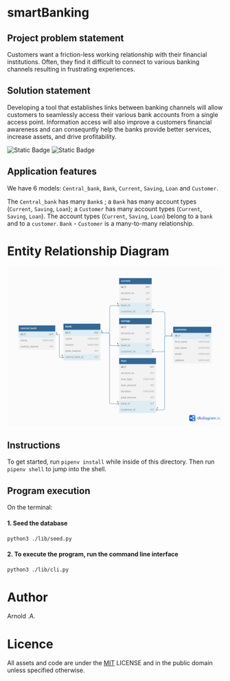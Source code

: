 # smartBanking

## Project problem statement 
Customers want a friction-less working relationship with their financial institutions. Often, they find it difficult to connect to various banking channels resulting in frustrating experiences.

## Solution statement 
Developing a tool that establishes links between banking channels will allow customers to seamlessly access their various bank accounts from a single access point. Information access will also improve a customers financial awareness and can consequntly help the banks provide better services, increase assets, and drive profitability.

![Static Badge](https://img.shields.io/badge/Python-FFD43B?style=for-the-badge&logo=python&logoColor=blue)
![Static Badge](https://img.shields.io/badge/PostgreSQL-316192?style=for-the-badge&logo=postgresql&logoColor=white)


## Application features

We have 6 models: `Central_bank`, `Bank`, `Current`, `Saving`, `Loan` and `Customer`. 

The `Central_bank` has many `Bank`s ; a `Bank` has many account types (`Current`, `Saving`, `Loan`); a `Customer` has many account types (`Current`, `Saving`, `Loan`). The account types (`Current`, `Saving`, `Loan`) belong to a `bank` and to a `customer`. `Bank` - `Customer` is a many-to-many relationship.  


# Entity Relationship Diagram 
![Entity Relationship Diagram](./images/smartBanking.png?raw=true)


## Instructions

To get started, run `pipenv install` while inside of this directory. Then run
`pipenv shell` to jump into the shell.

## Program execution
On the terminal:
#### 1. Seed the database

```bash
python3 ./lib/seed.py
```

#### 2. To execute the program, run the command line interface
```bash
python3 ./lib/cli.py
```

# Author
Arnold .A.

# Licence
All assets and code are under the [MIT](https://choosealicense.com/licenses/mit/) LICENSE and in the public domain unless specified otherwise.

